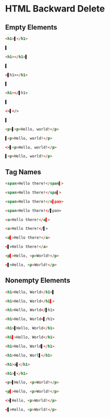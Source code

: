 # HTML Backward Delete

## Empty Elements
```html
<h1>▌</h1>
```
```html
▌
```

```html
<h1></h1>▌
```
```html
▌
```

```html
<▌h1></h1>
```
```html
▌
```

```html
<h1></▌h1>
```
```html
▌
```

```html
<>▌</>
```
```html
▌
```

```html
<p>▌<p>Hello, world!</p>
```
```html
▌<p>Hello, world!</p>
```

```html
<>▌<p>Hello, world!</p>
```
```html
▌<p>Hello, world!</p>
```

## Tag Names
```html
<span>Hello there!</span▌>
```
```html
<span>Hello there!</spa▌>
```

```html
<span>Hello there!</s▌pan>
```
```html
<span>Hello there!</▌pan>
```

```html
<a>Hello there!</a▌>
```
```html
<a>Hello there!</▌>
```

```html
<a▌>Hello there!</a>
```
```html
<▌>Hello there!</a>
```

```html
<p▌>Hello, <p>World!</p>
```
```html
<▌>Hello, <p>World!</p>
```

## Nonempty Elements
```html
<h1>Hello, World</h1>▌
```
```html
<h1>Hello, World</h1▌>
```

```html
<h1>Hello, World</▌h1>
```
```html
<h1>Hello, World<▌/h1>
```

```html
<h1>▌Hello, World</h1>
```
```html
<h1▌>Hello, World</h1>
```

```html
<h1>Hello, World▌</h1>
```
```html
<h1>Hello, Worl▌</h1>
```

```html
<h1>a▌</h1>
```
```html
<h1>▌</h1>
```

```html
<p>▌Hello, <p>World!</p>
```
```html
<p▌>Hello, <p>World!</p>
```

```html
<>▌Hello, <p>World!</p>
```
```html
<▌>Hello, <p>World!</p>
```